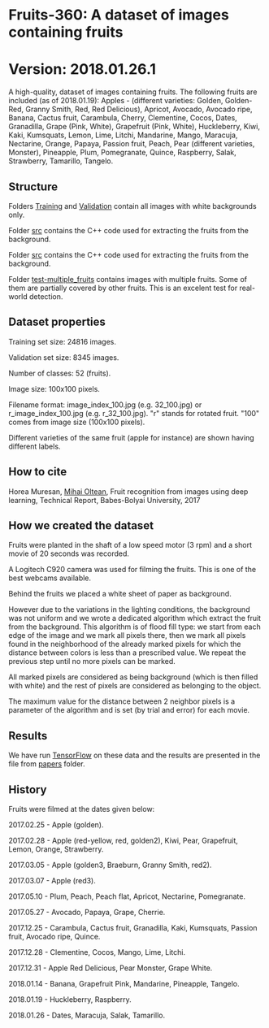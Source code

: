 # Fruits-360: A dataset of images containing fruits #

# Version: 2018.01.26.1 #

A high-quality, dataset of images containing fruits. The following fruits are included (as of 2018.01.19): 
Apples - (different varieties: Golden, Golden-Red, Granny Smith, Red, Red Delicious), Apricot, Avocado, Avocado ripe, Banana, Cactus fruit, Carambula, Cherry, Clementine, Cocos, Dates, Granadilla, Grape (Pink, White), Grapefruit (Pink, White), Huckleberry, Kiwi, Kaki, Kumsquats, Lemon, Lime, Litchi, Mandarine, Mango, Maracuja, Nectarine, Orange, Papaya, Passion fruit, Peach, Pear (different varieties, Monster), Pineapple, Plum, Pomegranate, Quince, Raspberry, Salak, Strawberry, Tamarillo, Tangelo.

## Structure ##

Folders [Training](Training) and [Validation](Validation) contain all images with white backgrounds only.

Folder [src](src) contains the C++ code used for extracting the fruits from the background. 

Folder [src](src) contains the C++ code used for extracting the fruits from the background. 

Folder [test-multiple_fruits](test-multiple_fruits) contains images with multiple fruits. Some of them are partially covered by other fruits. This is an excelent test for real-world detection.

## Dataset properties ##

Training set size: 24816 images.

Validation set size: 8345 images.

Number of classes: 52 (fruits).

Image size: 100x100 pixels.

Filename format: image_index_100.jpg (e.g. 32_100.jpg) or r_image_index_100.jpg (e.g. r_32_100.jpg). "r" stands for rotated fruit. "100" comes from image size (100x100 pixels).

Different varieties of the same fruit (apple for instance) are shown having different labels.

## How to cite ##

Horea Muresan, [Mihai Oltean](https://mihaioltean.github.io), Fruit recognition from images using deep learning, Technical Report, Babes-Bolyai University, 2017

## How we created the dataset ##

Fruits were planted in the shaft of a low speed motor (3 rpm) and a short movie of 20 seconds was recorded. 

A Logitech C920 camera was used for filming the fruits. This is one of the best webcams available.

Behind the fruits we placed a white sheet of paper as background. 

However due to the variations in the lighting conditions, the background was not uniform and we wrote a dedicated algorithm which extract the fruit from the background. This algorithm is of flood fill type: 
we start from each edge of the image and we mark all pixels there, then we mark all pixels found in the neighborhood of the already marked pixels for which the distance between colors is less than a prescribed value. We repeat the previous step until no more pixels can be marked.

All marked pixels are considered as being background (which is then filled with white) and the rest of pixels are considered as belonging to the object.

The maximum value for the distance between 2 neighbor pixels is a parameter of the algorithm and is set (by trial and error) for each movie.

## Results ##

We have run [TensorFlow](https://github.com/tensorflow/tensorflow) on these data and the results are presented in the file from [papers](papers) folder.

## History ##

Fruits were filmed at the dates given below:

2017.02.25 - Apple (golden).

2017.02.28 - Apple (red-yellow, red, golden2), Kiwi, Pear, Grapefruit, Lemon, Orange, Strawberry.

2017.03.05 - Apple (golden3, Braeburn, Granny Smith, red2).

2017.03.07 - Apple (red3).

2017.05.10 - Plum, Peach, Peach flat, Apricot, Nectarine, Pomegranate.

2017.05.27 - Avocado, Papaya, Grape, Cherrie.

2017.12.25 - Carambula, Cactus fruit, Granadilla, Kaki, Kumsquats, Passion fruit, Avocado ripe, Quince.

2017.12.28 - Clementine, Cocos, Mango, Lime, Litchi.

2017.12.31 - Apple Red Delicious, Pear Monster, Grape White.

2018.01.14 - Banana, Grapefruit Pink, Mandarine, Pineapple, Tangelo.

2018.01.19 - Huckleberry, Raspberry.

2018.01.26 - Dates, Maracuja, Salak, Tamarillo.